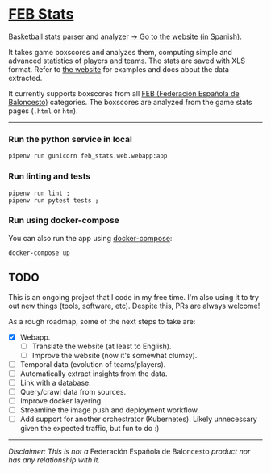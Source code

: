 # [FEB Stats](https://feb-stats-11741086955.europe-west9.run.app/)

Basketball stats parser and analyzer [→ Go to the website (in Spanish)](https://feb-stats-11741086955.europe-west9.run.app).

It takes game boxscores and analyzes them, 
computing simple and advanced statistics of players and teams. The stats are saved with XLS 
format. Refer to [the website](https://feb-stats-11741086955.europe-west9.run.app) for examples and docs about the data extracted.

It currently supports boxscores from all [FEB (Federación Española de Baloncesto)](http://www.feb.es) categories. 
The boxscores are analyzed from the game stats pages (`.html` or `htm`). 

***

### Run the python service in local

```shell script
pipenv run gunicorn feb_stats.web.webapp:app
```

### Run linting and tests

```shell script
pipenv run lint ; 
pipenv run pytest tests ;
```

### Run using docker-compose

You can also run the app using [docker-compose](https://docs.docker.com/compose/compose-file): 

```shell script
docker-compose up
```

## TODO

This is an ongoing project that I code in my free time. I'm also using it to try out new things (tools, software, etc). 
Despite this, PRs are always welcome!

As a rough roadmap, some of the next steps to take are: 

- [x] Webapp.
    - [ ] Translate the website (at least to English). 
    - [ ] Improve the website (now it's somewhat clumsy). 
- [ ] Temporal data (evolution of teams/players).
- [ ] Automatically extract insights from the data.
- [ ] Link with a database.
- [ ] Query/crawl data from sources.
- [ ] Improve docker layering.
- [ ] Streamline the image push and deployment workflow.
- [ ] Add support for another orchestrator (Kubernetes). Likely unnecessary given the expected traffic, but fun to do :)

***

*Disclaimer: This is not a* Federación Española de Baloncesto *product nor has any relationship with it.*